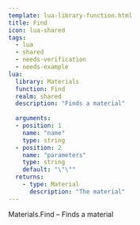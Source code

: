 ```yaml
---
template: lua-library-function.html
title: Find
icon: lua-shared
tags:
  - lua
  - shared
  - needs-verification
  - needs-example
lua:
  library: Materials
  function: Find
  realm: shared
  description: "Finds a material"
  
  arguments:
  - position: 1
    name: "name"
    type: string
  - position: 2
    name: "parameters"
    type: string
    default: "\"\""
  returns:
    - type: Material
      description: "The material"
---
```


<div class="lua__search__keywords">
Materials.Find &#x2013; Finds a material
</div>
